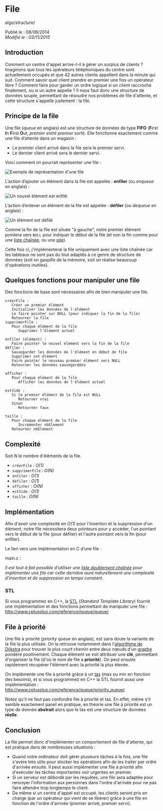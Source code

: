 File
====
algo/structure/

Publié le : 08/06/2014  
*Modifié le : 03/11/2015*

## Introduction

Comment un centre d'appel arrive-t-il à gérer un surplus de clients ? Imaginons que tous les opérateurs téléphoniques du centre sont actuellement occupés et que 42 autres clients appellent dans la minute qui suit. Comment savoir quel client prendre en premier une fois un opérateur libre ? Comment faire pour garder un ordre logique si un client raccroche finalement, ou si un autre appelle ? Il nous faut donc une structure de données souple, permettant de résoudre nos problèmes de file d'attente, et cette structure s'appelle justement : la file.

## Principe de la file

Une file (*queue* en anglais) est une structure de données de type **FIFO** (**F**irst **I**n **F**irst **O**ut, *premier entré premier sorti*). Elle fonctionne exactement comme une file d’attente dans un magasin :

- Le premier client arrivé dans la file sera le premier servi.
- Le dernier client arrivé sera le dernier servi.

Voici comment on pourrait représenter une file :

![Exemple de représentation d'une file](/static/img/algo/structure/file/exemple_file.png)

L’action d’ajouter un élément dans la file est appelée : **enfiler** (ou *enqueue* en anglais) :

![Un nouvel élément est enfilé](/static/img/algo/structure/file/exemple_ajout.png)

L’action d’enlever un élément de la file est appelée : **défiler** (ou *dequeue* en anglais) :

![Un élément est défilé](/static/img/algo/structure/file/exemple_suppression.png)

Comme la fin de la file est située "à gauche", notre premier élément pointera vers `NULL` pour indiquer le début de la file (et non la fin comme pour une [liste chaînée](/algo/structure/liste_chainee.html), ou une [pile](/algo/structure/pile.html)).

Cette fois ci, j'implémenterai la file uniquement avec une liste chaînée car les tableaux ne sont pas du tout adaptés à ce genre de structure de données (soit on gaspille de la mémoire, soit on réalise beaucoup d'opérations inutiles).

## Quelques fonctions pour manipuler une file

Des fonctions de base sont nécessaires afin de bien manipuler une file.

```nohighlight
créerFile :
   Créer un premier élément
   Initialiser les données de l'élément
   Le faire pointer sur NULL (pour indiquer la fin de la file)
   Retourner la file
supprimerFile :
   Pour chaque élément de la file
      Supprimer l'élément actuel

enfiler (élément) :
   Faire pointer le nouvel élément vers la fin de la file
défiler :
   Sauvegarder les données de l'élément en début de file
   Supprimer cet élément 
   Faire pointer le nouveau premier élément vers NULL
   Retourner les données sauvegardées

afficher :
   Pour chaque élément de la file
      Afficher les données de l'élément actuel

estVide :
   Si le premier élément de la file est NULL
      Retourner vrai
   Sinon
      Retourner faux

taille :
   Pour chaque élément de la file
      Incrémenter nbElement
   Retourner nbElement
```

## Complexité

Soit *N* le nombre d'éléments de la file.

- `créerFile` : *O(1)*
- `supprimerFile` : *O(N)*
- `enfiler` : *O(1)*
- `défiler` : *O(1)*
- `afficher` : *O(N)*
- `estVide` : *O(1)*
- `taille` : *O(N)*

## Implémentation

Afin d'avoir une complexité en *O(1)* pour l'insertion et la suppression d'un élément, notre file nécessitera deux pointeurs pour y accéder, l'un pointant vers le début de la file (pour défiler) et l'autre pointant vers la fin (pour enfiler).

Le lien vers une implémentation en C d’une file :

main.c : 

*Il est tout à fait possible d'utiliser une [liste doublement chaînée](/algo/structure/liste_chainee.html#liste-doublement-chaînée) pour implémenter une file car cette dernière aura naturellement une complexité d'insertion et de suppression en temps constant.*

### STL

Si vous programmez en C++, la [STL](https://en.wikipedia.org/wiki/Standard_Template_Library) (*Standard Template Library*) fournit une implémentation et des fonctions permettant de manipuler une file : <http://www.cplusplus.com/reference/queue/queue/> 

## File à priorité

Une file à priorité (*priority queue* en anglais), est sans doute la variante de la file la plus utilisée. On la retrouve notamment dans l'[algorithme de Dijkstra]() pour trouver le plus court chemin entre deux nœuds d'un [graphe](/algo/structure/graphe.html) pondéré positivement. Chaque élément se voit attribuer une **clé**, permettant d'organiser la file (d'où le nom de file à **priorité**). On peut ensuite rapidement récupérer l'élément avec la priorité la plus élevée.

On implémente une file à priorité grâce à un [tas](/algo/structure/arbre/tas.html) (max ou min en fonction des besoins), et si vous programmez en C++ la STL fournit aussi une implémentation : <http://www.cplusplus.com/reference/queue/priority_queue/>.

Notez qu'il ne faut pas confondre file à priorité et tas. En effet, même s'il semble exactement pareil en pratique, en théorie une file à priorité est un type de donnée **abstrait** alors que le tas est une structure de données **réelle**.

## Conclusion

La file permet donc d'implémenter un comportement de file d'attente, qui est pratique dans de nombreuses situations :

- Quand votre ordinateur doit gérer plusieurs tâches à la fois, une file s'avère très utile pour stocker les opérations afin de les traiter par ordre d'arrivée ensuite. Il peut aussi implémenter une file à priorité afin d'exécuter les tâches importantes voir urgentes en premier.
- Si un serveur est débordé par les requêtes, une file sera adaptée pour renvoyer l'information aux personnes dans l'ordre d'arrivée pour ne pas faire attendre trop longtemps le client.
- De même si un centre d'appel est occupé, les clients seront pris en charge (par un opérateur qui vient de se libérer) grâce à une file en fonction de l'ordre d'arrivée (premier arrivé, premier servi).

